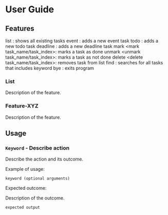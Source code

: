 # User Guide

## Features 
list <list>: shows all existing tasks
event <event task_name at task_time>: adds a new event task
todo <todo task_name>: adds a new todo task
deadline <deadline task_name by task_deadline>: adds a new deadline task
mark <mark task_name/task_index>: marks a task as done
unmark <unmark task_name/task_index>: marks a task as not done
delete <delete task_name/task_index>: removes task from list
find <find keyword>: searches for all tasks that includes keyword
bye <bye>: exits program

### List
Description of the feature.

### Feature-XYZ

Description of the feature.

## Usage

### `Keyword` - Describe action

Describe the action and its outcome.

Example of usage: 

`keyword (optional arguments)`

Expected outcome:

Description of the outcome.

```
expected output
```
